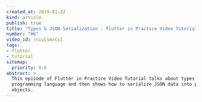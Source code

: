 ```yaml
---
created_at: 2019-01-22
kind: article
publish: true
title: "Types & JSON Serialization - Flutter in Practice Video Tutorial"
number: "06"
video_id: rniuCsmxCsI
tags:
- flutter 
- tutorial
sitemap:
  priority: 0.6
abstract: >
  This episode of Flutter in Practice Video Tutorial talks about types in Dart
  programming language and then shows how to serialize JSON data into plain Dart
  objects. 
---
```



